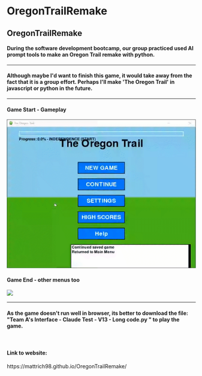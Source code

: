 # OregonTrailRemake
<h2>OregonTrailRemake</h2>
<h4>During the software development bootcamp, our group practiced used AI prompt tools to make an Oregon Trail remake with python.</h4>
<hr>
<h4>Although maybe I'd want to finish this game, it would take away from the fact that it is a group effort. Perhaps I'll make 'The Oregon Trail' in javascript or python in the future.</h4>
<hr>
<h4>Game Start - Gameplay</h4>
<img src = "oregontrailgamepreview.gif">
<h4>Game End - other menus too</h4>
<img src = "oregontrailgamepreview2.gif">
<hr>
<h4>As the game doesn't run well in browser, its better to download the file: "Team A's Interface - Claude Test - V13 - Long code.py
" to play the game.</h4>
<br>
<h4>Link to website:</h4>
https://mattrich98.github.io/OregonTrailRemake/
